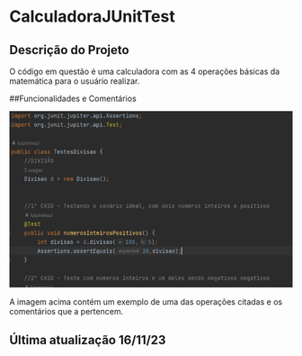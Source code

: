 # CalculadoraJUnitTest

## Descrição do Projeto

O código em questão é uma calculadora com as 4 operações básicas da matemática para o usuário realizar.

##Funcionalidades e Comentários

![operacao](img3.png)

A imagem acima contém um exemplo de uma das operações citadas e os comentários que a pertencem.

## Última atualização 16/11/23



